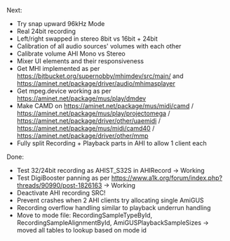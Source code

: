 Next:
- Try snap upward 96kHz Mode
- Real 24bit recording
- Left/right swapped in stereo 8bit vs 16bit + 24bit 
- Calibration of all audio sources' volumes with each other
- Calibrate volume AHI Mono vs Stereo
- Mixer UI elements and their responsiveness
- Get MHI implemented as per https://bitbucket.org/supernobby/mhimdev/src/main/ and https://aminet.net/package/driver/audio/mhimasplayer
- Get mpeg.device working as per https://aminet.net/package/mus/play/dmdev
- Make CAMD on https://aminet.net/package/mus/midi/camd / https://aminet.net/package/mus/play/projectomega / https://aminet.net/package/driver/other/uaemidi / https://aminet.net/package/mus/midi/camd40 / https://aminet.net/package/driver/other/mmp
- Fully split Recording + Playback parts in AHI to allow 1 client each

Done:
- Test 32/24bit recording as AHIST_S32S in AHIRecord -> Working
- Test DigiBooster panning as per https://www.a1k.org/forum/index.php?threads/90990/post-1826163 -> Working
- Deactivate AHI recording SRC!
- Prevent crashes when 2 AHI clients try allocating single AmiGUS
- Recording overflow handling similar to playback underrun handling
- Move to mode file: RecordingSampleTypeById, RecordingSampleAlignmentById, AmiGUSPlaybackSampleSizes -> moved all tables to lookup based on mode id